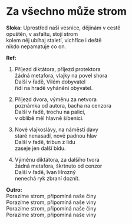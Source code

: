 # Za všechno může strom

**Sloka:**
Uprostřed naší vesnice, dějinám v cestě  
opuštěn, v asfaltu, stojí strom  
kolem něj ubíhaj staletí, vichříce i deště  
nikdo nepamatuje co on.  

**Ref:**  
1. Příjezd diktátora, příjezd protektora  
žádná metafora, vlajky na povel shora  
Další v řadě, Vilém dobyvatel  
řídí na hradě vyhánění obyvatel.  

2. Příjezd dvora, výměnu za netvora  
poznámka od autora, bacha na cenzora  
Další v řadě, trochu na palici,  
v oblibě měl hlavně šibenici.  

3. Nové vlajkoslávy, na náměstí davy  
staré nenasadí, nové padnou hlav  
Další v řadě, tribun z lidu  
zaseje jen další bídu.  

4. Výměnu diktátora, za dalšího tvora  
žádná metafora, škrtnuto od cenzor  
Další v řadě, Ivan Hrozný  
nenechá ryk zbraní doznít.  

**Outro:**  
Porazíme strom, připomíná naše činy  
Porazíme strom, připomíná naše viny  
Porazíme strom, připomíná naše činy  
Porazíme strom, připomíná naše viny  
